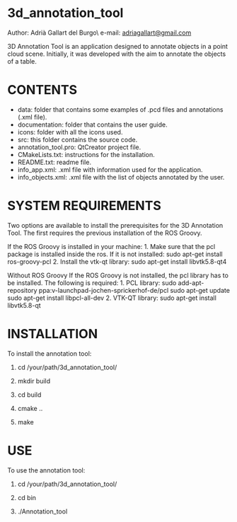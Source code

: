 3d_annotation_tool
==================
Author: Adrià Gallart del Burgo\\
e-mail: adriagallart@gmail.com 

3D Annotation Tool is an application designed to annotate objects in a point
cloud scene. Initially, it was developed with the aim to annotate the objects of
a table.

CONTENTS
================================

 - data: folder that contains some examples of .pcd files and annotations (.xml file).
 - documentation: folder that contains the user guide.
 - icons: folder with all the icons used.
 - src: this folder contains the source code.
 - annotation_tool.pro: QtCreator project file.
 - CMakeLists.txt: instructions for the installation.
 - README.txt: readme file.
 - info_app.xml: .xml file with information used for the application.
 - info_objects.xml: .xml file with the list of objects annotated by the user.
 

SYSTEM REQUIREMENTS
================================
Two options are available to install the prerequisites for the 3D Annotation
Tool. The first requires the previous installation of the ROS Groovy.

If the ROS Groovy is installed in your machine:
	1. Make sure that the pcl package is installed inside the ros. If it is not
 	   installed: sudo apt-get install ros-groovy-pcl
	2. Install the vtk-qt library: sudo apt-get install libvtk5.8-qt4

Without ROS Groovy If the ROS Groovy is not installed, the pcl library
has to be installed. The following is required:
	1. PCL library:
		sudo add-apt-repository ppa:v-launchpad-jochen-sprickerhof-de/pcl
		sudo apt-get update
		sudo apt-get install libpcl-all-dev
	2. VTK-QT library:
		sudo apt-get install libvtk5.8-qt

INSTALLATION
================================

To install the annotation tool:

1. cd /your/path/3d_annotation_tool/ 

2. mkdir build

3. cd build

4. cmake ..

5. make

USE
================================

To use the annotation tool:

1. cd /your/path/3d_annotation_tool/

2. cd bin

3. ./Annotation_tool
